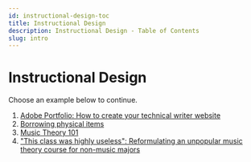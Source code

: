 ```yaml
---
id: instructional-design-toc
title: Instructional Design
description: Instructional Design - Table of Contents
slug: intro
---
```


# Instructional Design

Choose an example below to continue.

1. [Adobe Portfolio: How to create your technical writer website](./create-your-technical-writer-website)
1. [Borrowing physical items](./borrowing-physical-items)
1. [Music Theory 101](https://www.youtube.com/@musictheory1017/videos)
1. ["This class was highly useless": Reformulating an unpopular music theory course for non-music majors](https://ojs.library.osu.edu/index.php/engagingstudents/article/view/7694/6331)